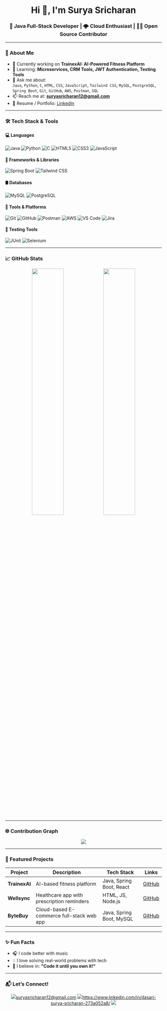 <h1 align="center">Hi 👋, I'm Surya Sricharan</h1>
<h3 align="center">🚀 Java Full-Stack Developer | 🌩️ Cloud Enthusiast | 👨‍💻 Open Source Contributor</h3>

---

### 💼 About Me

- 🔭 Currently working on **TrainexAI: AI-Powered Fitness Platform**
- 🌱 Learning: **Microservices, CRM Tools, JWT Authentication, Testing Tools**
- 💬 Ask me about:  
  `Java`, `Python`, `C`, `HTML`, `CSS`, `JavaScript`, `Tailwind CSS`, `MySQL`, `PostgreSQL`, `Spring Boot`, `Git`, `GitHub`, `AWS`, `Postman`, `SQL`
- 📫 Reach me at: **suryasricharan12@gmail.com**
- 📄 Resume / Portfolio: [LinkedIn](https://www.linkedin.com/in/dasari-surya-sricharan-273a052a8/)

---

### 🛠️ Tech Stack & Tools

#### 💻 Languages
![Java](https://img.shields.io/badge/Java-ED8B00?style=for-the-badge&logo=java&logoColor=white)
![Python](https://img.shields.io/badge/Python-3776AB?style=for-the-badge&logo=python&logoColor=white)
![C](https://img.shields.io/badge/C-00599C?style=for-the-badge&logo=c&logoColor=white)
![HTML5](https://img.shields.io/badge/HTML5-E34F26?style=for-the-badge&logo=html5&logoColor=white)
![CSS3](https://img.shields.io/badge/CSS3-1572B6?style=for-the-badge&logo=css3&logoColor=white)
![JavaScript](https://img.shields.io/badge/JavaScript-F7DF1E?style=for-the-badge&logo=javascript&logoColor=black)

#### 🔧 Frameworks & Libraries
![Spring Boot](https://img.shields.io/badge/SpringBoot-6DB33F?style=for-the-badge&logo=spring-boot&logoColor=white)
![Tailwind CSS](https://img.shields.io/badge/TailwindCSS-38B2AC?style=for-the-badge&logo=tailwind-css&logoColor=white)

#### 🛢️ Databases
![MySQL](https://img.shields.io/badge/MySQL-005C84?style=for-the-badge&logo=mysql&logoColor=white)
![PostgreSQL](https://img.shields.io/badge/PostgreSQL-4169E1?style=for-the-badge&logo=postgresql&logoColor=white)

#### 🧰 Tools & Platforms
![Git](https://img.shields.io/badge/Git-F05032?style=for-the-badge&logo=git&logoColor=white)
![GitHub](https://img.shields.io/badge/GitHub-181717?style=for-the-badge&logo=github&logoColor=white)
![Postman](https://img.shields.io/badge/Postman-FF6C37?style=for-the-badge&logo=postman&logoColor=white)
![AWS](https://img.shields.io/badge/AWS-232F3E?style=for-the-badge&logo=amazon-aws&logoColor=white)
![VS Code](https://img.shields.io/badge/VSCode-007ACC?style=for-the-badge&logo=visual-studio-code&logoColor=white)
![Jira](https://img.shields.io/badge/Jira-0052CC?style=for-the-badge&logo=jira&logoColor=white)

#### 🧪 Testing Tools
![JUnit](https://img.shields.io/badge/JUnit-25A162?style=for-the-badge&logo=junit5&logoColor=white)
![Selenium](https://img.shields.io/badge/Selenium-43B02A?style=for-the-badge&logo=selenium&logoColor=white)

---

### 📈 GitHub Stats

<p align="center">
  <img src="https://github-readme-stats.vercel.app/api?username=yourusername&show_icons=true&theme=tokyonight" width="45%" />
  <img src="https://github-readme-streak-stats.herokuapp.com/?user=yourusername&theme=tokyonight" width="45%" />
</p>

---

### 🌐 Contribution Graph

<p align="center">
  <img src="https://github-readme-activity-graph.cyclic.app/graph?username=yourusername&theme=react-dark" />
</p>

---

### 📌 Featured Projects

| Project     | Description                                    | Tech Stack                     | Links                                      |
|-------------|------------------------------------------------|--------------------------------|--------------------------------------------|
| **TrainexAI** | AI-based fitness platform                      | Java, Spring Boot, React       | [GitHub](https://github.com/yourrepo) |
| **Wellsync** | Healthcare app with prescription reminders     | HTML, JS, Node.js              | [GitHub](https://github.com/yourrepo) |
| **ByteBuy**  | Cloud-based E-commerce full-stack web app      | Java, Spring Boot, MySQL       | [GitHub](https://github.com/yourrepo) |

---

### ✨ Fun Facts

- 🎧 I code better with music
- 💡 I love solving real-world problems with tech
- 🌟 I believe in: **"Code it until you own it!"**

---

### 📬 Let’s Connect!

<p align="center">
  <a href="mailto:youremail@gmail.com"><img src="https://img.shields.io/badge/Gmail-D14836?style=for-the-badge&logo=gmail&logoColor=white"/>suryasricharan12@gmail.com</a>
  <a href="https://linkedin.com/in/yourprofile"><img src="https://img.shields.io/badge/LinkedIn-0077B5?style=for-the-badge&logo=linkedin&logoColor=white"/>https://www.linkedin.com/in/dasari-surya-sricharan-273a052a8/</a>
  <a href="https://yourportfolio.com"><img src="https://img.shields.io/badge/Portfolio-12100E?style=for-the-badge&logo=firefox&logoColor=white"/></a>
</p>

